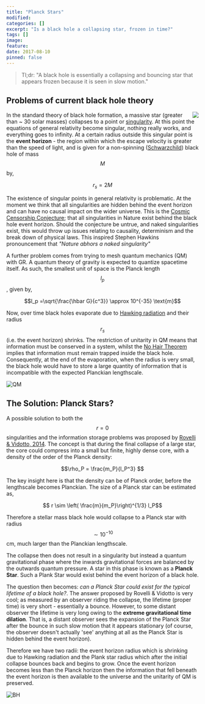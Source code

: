 ```yaml
---
title: "Planck Stars"
modified:
categories: []
excerpt: "Is a black hole a collapsing star, frozen in time?"
tags: []
image:
feature:
date: 2017-08-10
pinned: false
---
```


>Tl;dr: "A black hole is essentially a collapsing and bouncing star that appears frozen because it is seen in slow motion."


## Problems of current black hole theory
<img src="https://s-media-cache-ak0.pinimg.com/736x/d6/c6/98/d6c69849cd3cd97bbf59241c77b81f08--quantum-foam-space-time.jpg" align="right">

In the standard theory of black hole formation, a massive star (greater than ~ 30 solar masses) collapses to a point or [singularity](https://en.wikipedia.org/wiki/Gravitational_singularity). At this point the equations of general relativity become singular, nothing really works, and everything goes to infinity. At a certain radius outside this singular point is the **event horizon** - the region within which  the escape velocity is greater than the speed of light, and is given for a non-spinning ([Schwarzchild](https://en.wikipedia.org/wiki/Schwarzschild_metric)) black hole of mass $$M$$ by,

$$r_s = 2M$$

The existence of singular points in general relativity is problematic. At the moment we think that all singularities are hidden behind the event horizon and can have no causal impact on the wider universe. This is the [Cosmic Censorship Conjecture](https://en.wikipedia.org/wiki/Cosmic_censorship_hypothesis); that all singularities in Nature exist behind the black hole event horizon. Should the conjecture be untrue, and naked singularities exist, this would throw up issues relating to causality, determinism and the break down of physical laws. This inspired Stephen Hawkins pronouncement that *"Nature abhors a naked singularity"*


A further problem comes from trying to mesh quantum mechanics (QM) with GR. A quantum theory of gravity is expected to quantize spacetime itself. As such, the smallest unit of space is the Planck length $$l_p$$, given by,


$$l_p =\sqrt{\frac{\hbar G}{c^3}} \approx 10^{-35} \text{m}$$


Now, over time black holes evaporate due to [Hawking radiation](https://en.wikipedia.org/wiki/Hawking_radiation) and their radius $$r_s$$ (i.e. the event horizon) shrinks. The restriction of unitarity in QM means that information must be conserved in a system, whilst the [No Hair Theorem](https://en.wikipedia.org/wiki/No-hair_theorem) implies that information must remain trapped inside the black hole. Consequently, at the end of the evaporation, when the radius is very small, the black hole would have to store a large quantity of information that is incompatible with the expected Planckian lengthscale.

![QM](https://www.google.co.uk/url?sa=i&rct=j&q=&esrc=s&source=images&cd=&ved=0ahUKEwjQ8ubVjPLVAhWHJVAKHYXOA_8QjBwIBA&url=https%3A%2F%2Fcdn1.img.sputniknews.com%2Fimages%2F102341%2F10%2F1023411037.jpg&psig=AFQjCNGh_zmZdiaEzdcl3CtIry3Uk1d22g&ust=1503739740063011)

## The Solution: Planck Stars?


A possible solution to both the $$r=0$$ singularities and the information storage problems was proposed by [Rovelli & Vidotto, 2014](https://arxiv.org/pdf/1401.6562.pdf). The concept is that during the final collapse of a large star, the core could compress into a small but finite, highly dense core, with a density of the order of the Planck density:


$$\rho_P = \frac{m_P}{l_P^3} $$


The key insight here is that the density can be of Planck order, before the lengthscale becomes Planckian. The size of a Planck star can be estimated as,


$$ r \sim \left( \frac{m}{m_P}\right)^{1/3} l_P$$

Therefore a stellar mass black hole would collapse to a Planck star with radius $$\sim 10^{-10}$$ cm, much larger than the Planckian lengthscale.


The collapse then does not result in a singularity but instead a quantum gravitational phase where the inwards gravitational forces are balanced by the outwards quantum pressure. A star in this phase is known as a **Planck Star**. Such a Plank Star would exist behind the event horizon of a black hole.

The question then becomes: *can a Planck Star could exist for the typical lifetime of a black hole?*. The answer proposed by Rovelli & Vidotto is very cool; as measured by an observer riding the collapse, the lifetime (proper time) is very short - essentially a bounce. However, to some distant observer the lifetime is very long owing to the **extreme gravitational time dilation**. That is, a distant observer sees the expansion of the Planck Star after the bounce in such slow motion that it appears stationary (of course, the observer doesn't actually 'see' anything at all as the Planck Star is hidden behind the event horizon).

Therefore we have two radii: the event horizon radius which is shrinking due to Hawking radiation and the Plank star radius which after the initial collapse bounces back and begins to grow. Once the event horizon becomes less than the Planck horizon then the information that fell beneath the event horizon is then available to the universe and the unitarity of QM is preserved.

![BH](https://assets.fastcompany.com/image/upload/w_1280,f_auto,q_auto,fl_lossy/wp-cms/uploads/2017/06/p-1-super-massive-black-holes-crashing.jpg)
